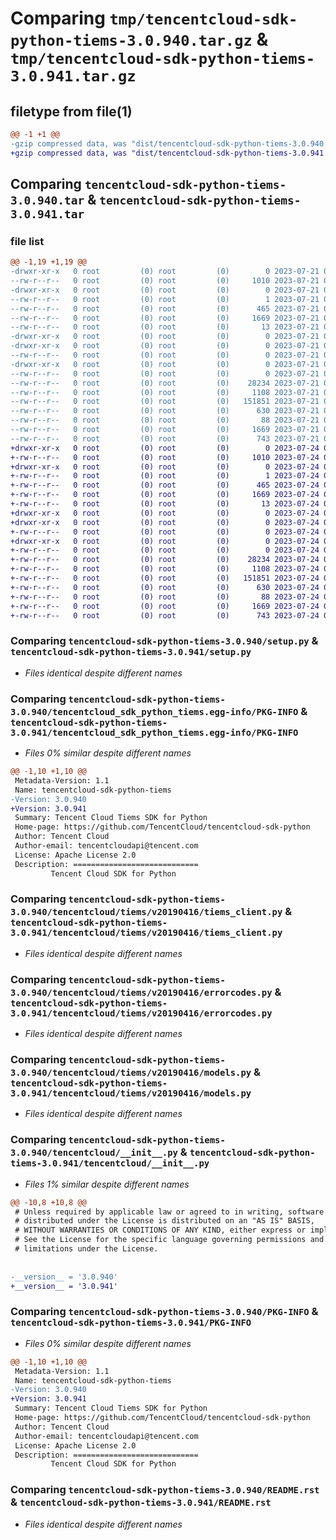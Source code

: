 # Comparing `tmp/tencentcloud-sdk-python-tiems-3.0.940.tar.gz` & `tmp/tencentcloud-sdk-python-tiems-3.0.941.tar.gz`

## filetype from file(1)

```diff
@@ -1 +1 @@
-gzip compressed data, was "dist/tencentcloud-sdk-python-tiems-3.0.940.tar", last modified: Fri Jul 21 00:51:34 2023, max compression
+gzip compressed data, was "dist/tencentcloud-sdk-python-tiems-3.0.941.tar", last modified: Mon Jul 24 00:46:09 2023, max compression
```

## Comparing `tencentcloud-sdk-python-tiems-3.0.940.tar` & `tencentcloud-sdk-python-tiems-3.0.941.tar`

### file list

```diff
@@ -1,19 +1,19 @@
-drwxr-xr-x   0 root         (0) root         (0)        0 2023-07-21 00:51:34.000000 tencentcloud-sdk-python-tiems-3.0.940/
--rw-r--r--   0 root         (0) root         (0)     1010 2023-07-21 00:51:34.000000 tencentcloud-sdk-python-tiems-3.0.940/setup.py
-drwxr-xr-x   0 root         (0) root         (0)        0 2023-07-21 00:51:34.000000 tencentcloud-sdk-python-tiems-3.0.940/tencentcloud_sdk_python_tiems.egg-info/
--rw-r--r--   0 root         (0) root         (0)        1 2023-07-21 00:51:34.000000 tencentcloud-sdk-python-tiems-3.0.940/tencentcloud_sdk_python_tiems.egg-info/dependency_links.txt
--rw-r--r--   0 root         (0) root         (0)      465 2023-07-21 00:51:34.000000 tencentcloud-sdk-python-tiems-3.0.940/tencentcloud_sdk_python_tiems.egg-info/SOURCES.txt
--rw-r--r--   0 root         (0) root         (0)     1669 2023-07-21 00:51:34.000000 tencentcloud-sdk-python-tiems-3.0.940/tencentcloud_sdk_python_tiems.egg-info/PKG-INFO
--rw-r--r--   0 root         (0) root         (0)       13 2023-07-21 00:51:34.000000 tencentcloud-sdk-python-tiems-3.0.940/tencentcloud_sdk_python_tiems.egg-info/top_level.txt
-drwxr-xr-x   0 root         (0) root         (0)        0 2023-07-21 00:51:34.000000 tencentcloud-sdk-python-tiems-3.0.940/tencentcloud/
-drwxr-xr-x   0 root         (0) root         (0)        0 2023-07-21 00:51:34.000000 tencentcloud-sdk-python-tiems-3.0.940/tencentcloud/tiems/
--rw-r--r--   0 root         (0) root         (0)        0 2023-07-21 00:51:34.000000 tencentcloud-sdk-python-tiems-3.0.940/tencentcloud/tiems/__init__.py
-drwxr-xr-x   0 root         (0) root         (0)        0 2023-07-21 00:51:34.000000 tencentcloud-sdk-python-tiems-3.0.940/tencentcloud/tiems/v20190416/
--rw-r--r--   0 root         (0) root         (0)        0 2023-07-21 00:51:34.000000 tencentcloud-sdk-python-tiems-3.0.940/tencentcloud/tiems/v20190416/__init__.py
--rw-r--r--   0 root         (0) root         (0)    28234 2023-07-21 00:51:34.000000 tencentcloud-sdk-python-tiems-3.0.940/tencentcloud/tiems/v20190416/tiems_client.py
--rw-r--r--   0 root         (0) root         (0)     1108 2023-07-21 00:51:34.000000 tencentcloud-sdk-python-tiems-3.0.940/tencentcloud/tiems/v20190416/errorcodes.py
--rw-r--r--   0 root         (0) root         (0)   151851 2023-07-21 00:51:34.000000 tencentcloud-sdk-python-tiems-3.0.940/tencentcloud/tiems/v20190416/models.py
--rw-r--r--   0 root         (0) root         (0)      630 2023-07-21 00:51:34.000000 tencentcloud-sdk-python-tiems-3.0.940/tencentcloud/__init__.py
--rw-r--r--   0 root         (0) root         (0)       88 2023-07-21 00:51:34.000000 tencentcloud-sdk-python-tiems-3.0.940/setup.cfg
--rw-r--r--   0 root         (0) root         (0)     1669 2023-07-21 00:51:34.000000 tencentcloud-sdk-python-tiems-3.0.940/PKG-INFO
--rw-r--r--   0 root         (0) root         (0)      743 2023-07-21 00:51:34.000000 tencentcloud-sdk-python-tiems-3.0.940/README.rst
+drwxr-xr-x   0 root         (0) root         (0)        0 2023-07-24 00:46:09.000000 tencentcloud-sdk-python-tiems-3.0.941/
+-rw-r--r--   0 root         (0) root         (0)     1010 2023-07-24 00:46:09.000000 tencentcloud-sdk-python-tiems-3.0.941/setup.py
+drwxr-xr-x   0 root         (0) root         (0)        0 2023-07-24 00:46:09.000000 tencentcloud-sdk-python-tiems-3.0.941/tencentcloud_sdk_python_tiems.egg-info/
+-rw-r--r--   0 root         (0) root         (0)        1 2023-07-24 00:46:09.000000 tencentcloud-sdk-python-tiems-3.0.941/tencentcloud_sdk_python_tiems.egg-info/dependency_links.txt
+-rw-r--r--   0 root         (0) root         (0)      465 2023-07-24 00:46:09.000000 tencentcloud-sdk-python-tiems-3.0.941/tencentcloud_sdk_python_tiems.egg-info/SOURCES.txt
+-rw-r--r--   0 root         (0) root         (0)     1669 2023-07-24 00:46:09.000000 tencentcloud-sdk-python-tiems-3.0.941/tencentcloud_sdk_python_tiems.egg-info/PKG-INFO
+-rw-r--r--   0 root         (0) root         (0)       13 2023-07-24 00:46:09.000000 tencentcloud-sdk-python-tiems-3.0.941/tencentcloud_sdk_python_tiems.egg-info/top_level.txt
+drwxr-xr-x   0 root         (0) root         (0)        0 2023-07-24 00:46:09.000000 tencentcloud-sdk-python-tiems-3.0.941/tencentcloud/
+drwxr-xr-x   0 root         (0) root         (0)        0 2023-07-24 00:46:09.000000 tencentcloud-sdk-python-tiems-3.0.941/tencentcloud/tiems/
+-rw-r--r--   0 root         (0) root         (0)        0 2023-07-24 00:46:09.000000 tencentcloud-sdk-python-tiems-3.0.941/tencentcloud/tiems/__init__.py
+drwxr-xr-x   0 root         (0) root         (0)        0 2023-07-24 00:46:09.000000 tencentcloud-sdk-python-tiems-3.0.941/tencentcloud/tiems/v20190416/
+-rw-r--r--   0 root         (0) root         (0)        0 2023-07-24 00:46:09.000000 tencentcloud-sdk-python-tiems-3.0.941/tencentcloud/tiems/v20190416/__init__.py
+-rw-r--r--   0 root         (0) root         (0)    28234 2023-07-24 00:46:09.000000 tencentcloud-sdk-python-tiems-3.0.941/tencentcloud/tiems/v20190416/tiems_client.py
+-rw-r--r--   0 root         (0) root         (0)     1108 2023-07-24 00:46:09.000000 tencentcloud-sdk-python-tiems-3.0.941/tencentcloud/tiems/v20190416/errorcodes.py
+-rw-r--r--   0 root         (0) root         (0)   151851 2023-07-24 00:46:09.000000 tencentcloud-sdk-python-tiems-3.0.941/tencentcloud/tiems/v20190416/models.py
+-rw-r--r--   0 root         (0) root         (0)      630 2023-07-24 00:46:09.000000 tencentcloud-sdk-python-tiems-3.0.941/tencentcloud/__init__.py
+-rw-r--r--   0 root         (0) root         (0)       88 2023-07-24 00:46:09.000000 tencentcloud-sdk-python-tiems-3.0.941/setup.cfg
+-rw-r--r--   0 root         (0) root         (0)     1669 2023-07-24 00:46:09.000000 tencentcloud-sdk-python-tiems-3.0.941/PKG-INFO
+-rw-r--r--   0 root         (0) root         (0)      743 2023-07-24 00:46:09.000000 tencentcloud-sdk-python-tiems-3.0.941/README.rst
```

### Comparing `tencentcloud-sdk-python-tiems-3.0.940/setup.py` & `tencentcloud-sdk-python-tiems-3.0.941/setup.py`

 * *Files identical despite different names*

### Comparing `tencentcloud-sdk-python-tiems-3.0.940/tencentcloud_sdk_python_tiems.egg-info/PKG-INFO` & `tencentcloud-sdk-python-tiems-3.0.941/tencentcloud_sdk_python_tiems.egg-info/PKG-INFO`

 * *Files 0% similar despite different names*

```diff
@@ -1,10 +1,10 @@
 Metadata-Version: 1.1
 Name: tencentcloud-sdk-python-tiems
-Version: 3.0.940
+Version: 3.0.941
 Summary: Tencent Cloud Tiems SDK for Python
 Home-page: https://github.com/TencentCloud/tencentcloud-sdk-python
 Author: Tencent Cloud
 Author-email: tencentcloudapi@tencent.com
 License: Apache License 2.0
 Description: ============================
         Tencent Cloud SDK for Python
```

### Comparing `tencentcloud-sdk-python-tiems-3.0.940/tencentcloud/tiems/v20190416/tiems_client.py` & `tencentcloud-sdk-python-tiems-3.0.941/tencentcloud/tiems/v20190416/tiems_client.py`

 * *Files identical despite different names*

### Comparing `tencentcloud-sdk-python-tiems-3.0.940/tencentcloud/tiems/v20190416/errorcodes.py` & `tencentcloud-sdk-python-tiems-3.0.941/tencentcloud/tiems/v20190416/errorcodes.py`

 * *Files identical despite different names*

### Comparing `tencentcloud-sdk-python-tiems-3.0.940/tencentcloud/tiems/v20190416/models.py` & `tencentcloud-sdk-python-tiems-3.0.941/tencentcloud/tiems/v20190416/models.py`

 * *Files identical despite different names*

### Comparing `tencentcloud-sdk-python-tiems-3.0.940/tencentcloud/__init__.py` & `tencentcloud-sdk-python-tiems-3.0.941/tencentcloud/__init__.py`

 * *Files 1% similar despite different names*

```diff
@@ -10,8 +10,8 @@
 # Unless required by applicable law or agreed to in writing, software
 # distributed under the License is distributed on an "AS IS" BASIS,
 # WITHOUT WARRANTIES OR CONDITIONS OF ANY KIND, either express or implied.
 # See the License for the specific language governing permissions and
 # limitations under the License.
 
 
-__version__ = '3.0.940'
+__version__ = '3.0.941'
```

### Comparing `tencentcloud-sdk-python-tiems-3.0.940/PKG-INFO` & `tencentcloud-sdk-python-tiems-3.0.941/PKG-INFO`

 * *Files 0% similar despite different names*

```diff
@@ -1,10 +1,10 @@
 Metadata-Version: 1.1
 Name: tencentcloud-sdk-python-tiems
-Version: 3.0.940
+Version: 3.0.941
 Summary: Tencent Cloud Tiems SDK for Python
 Home-page: https://github.com/TencentCloud/tencentcloud-sdk-python
 Author: Tencent Cloud
 Author-email: tencentcloudapi@tencent.com
 License: Apache License 2.0
 Description: ============================
         Tencent Cloud SDK for Python
```

### Comparing `tencentcloud-sdk-python-tiems-3.0.940/README.rst` & `tencentcloud-sdk-python-tiems-3.0.941/README.rst`

 * *Files identical despite different names*

